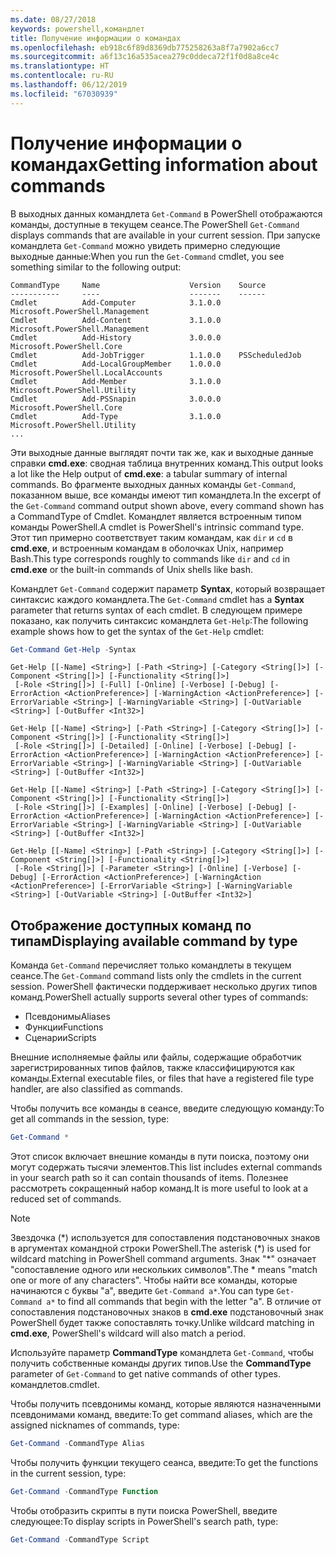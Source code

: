 ```yaml
---
ms.date: 08/27/2018
keywords: powershell,командлет
title: Получение информации о командах
ms.openlocfilehash: eb918c6f89d8369db775258263a8f7a7902a6cc7
ms.sourcegitcommit: a6f13c16a535acea279c0ddeca72f1f0d8a8ce4c
ms.translationtype: HT
ms.contentlocale: ru-RU
ms.lasthandoff: 06/12/2019
ms.locfileid: "67030939"
---
```

# <a name="getting-information-about-commands"></a><span data-ttu-id="19a61-103">Получение информации о командах</span><span class="sxs-lookup"><span data-stu-id="19a61-103">Getting information about commands</span></span>

<span data-ttu-id="19a61-104">В выходных данных командлета `Get-Command` в PowerShell отображаются команды, доступные в текущем сеансе.</span><span class="sxs-lookup"><span data-stu-id="19a61-104">The PowerShell `Get-Command` displays commands that are available in your current session.</span></span>
<span data-ttu-id="19a61-105">При запуске командлета `Get-Command` можно увидеть примерно следующие выходные данные:</span><span class="sxs-lookup"><span data-stu-id="19a61-105">When you run the `Get-Command` cmdlet, you see something similar to the following output:</span></span>

```output
CommandType     Name                    Version    Source
-----------     ----                    -------    ------
Cmdlet          Add-Computer            3.1.0.0    Microsoft.PowerShell.Management
Cmdlet          Add-Content             3.1.0.0    Microsoft.PowerShell.Management
Cmdlet          Add-History             3.0.0.0    Microsoft.PowerShell.Core
Cmdlet          Add-JobTrigger          1.1.0.0    PSScheduledJob
Cmdlet          Add-LocalGroupMember    1.0.0.0    Microsoft.PowerShell.LocalAccounts
Cmdlet          Add-Member              3.1.0.0    Microsoft.PowerShell.Utility
Cmdlet          Add-PSSnapin            3.0.0.0    Microsoft.PowerShell.Core
Cmdlet          Add-Type                3.1.0.0    Microsoft.PowerShell.Utility
...
```

<span data-ttu-id="19a61-106">Эти выходные данные выглядят почти так же, как и выходные данные справки **cmd.exe**: сводная таблица внутренних команд.</span><span class="sxs-lookup"><span data-stu-id="19a61-106">This output looks a lot like the Help output of **cmd.exe**: a tabular summary of internal commands.</span></span> <span data-ttu-id="19a61-107">Во фрагменте выходных данных команды `Get-Command`, показанном выше, все команды имеют тип командлета.</span><span class="sxs-lookup"><span data-stu-id="19a61-107">In the excerpt of the `Get-Command` command output shown above, every command shown has a CommandType of Cmdlet.</span></span> <span data-ttu-id="19a61-108">Командлет является встроенным типом команды PowerShell.</span><span class="sxs-lookup"><span data-stu-id="19a61-108">A cmdlet is PowerShell's intrinsic command type.</span></span> <span data-ttu-id="19a61-109">Этот тип примерно соответствует таким командам, как `dir` и `cd` в **cmd.exe**, и встроенным командам в оболочках Unix, например Bash.</span><span class="sxs-lookup"><span data-stu-id="19a61-109">This type corresponds roughly to commands like `dir` and `cd` in **cmd.exe** or the built-in commands of Unix shells like bash.</span></span>

<span data-ttu-id="19a61-110">Командлет `Get-Command` содержит параметр **Syntax**, который возвращает синтаксис каждого командлета.</span><span class="sxs-lookup"><span data-stu-id="19a61-110">The `Get-Command` cmdlet has a **Syntax** parameter that returns syntax of each cmdlet.</span></span> <span data-ttu-id="19a61-111">В следующем примере показано, как получить синтаксис командлета `Get-Help`:</span><span class="sxs-lookup"><span data-stu-id="19a61-111">The following example shows how to get the syntax of the `Get-Help` cmdlet:</span></span>

```powershell
Get-Command Get-Help -Syntax
```

```output
Get-Help [[-Name] <String>] [-Path <String>] [-Category <String[]>] [-Component <String[]>] [-Functionality <String[]>]
 [-Role <String[]>] [-Full] [-Online] [-Verbose] [-Debug] [-ErrorAction <ActionPreference>] [-WarningAction <ActionPreference>] [-ErrorVariable <String>] [-WarningVariable <String>] [-OutVariable <String>] [-OutBuffer <Int32>]

Get-Help [[-Name] <String>] [-Path <String>] [-Category <String[]>] [-Component <String[]>] [-Functionality <String[]>]
 [-Role <String[]>] [-Detailed] [-Online] [-Verbose] [-Debug] [-ErrorAction <ActionPreference>] [-WarningAction <ActionPreference>] [-ErrorVariable <String>] [-WarningVariable <String>] [-OutVariable <String>] [-OutBuffer <Int32>]

Get-Help [[-Name] <String>] [-Path <String>] [-Category <String[]>] [-Component <String[]>] [-Functionality <String[]>]
 [-Role <String[]>] [-Examples] [-Online] [-Verbose] [-Debug] [-ErrorAction <ActionPreference>] [-WarningAction <ActionPreference>] [-ErrorVariable <String>] [-WarningVariable <String>] [-OutVariable <String>] [-OutBuffer <Int32>]

Get-Help [[-Name] <String>] [-Path <String>] [-Category <String[]>] [-Component <String[]>] [-Functionality <String[]>]
 [-Role <String[]>] [-Parameter <String>] [-Online] [-Verbose] [-Debug] [-ErrorAction <ActionPreference>] [-WarningAction <ActionPreference>] [-ErrorVariable <String>] [-WarningVariable <String>] [-OutVariable <String>] [-OutBuffer <Int32>]
```

## <a name="displaying-available-command-by-type"></a><span data-ttu-id="19a61-112">Отображение доступных команд по типам</span><span class="sxs-lookup"><span data-stu-id="19a61-112">Displaying available command by type</span></span>

<span data-ttu-id="19a61-113">Команда `Get-Command` перечисляет только командлеты в текущем сеансе.</span><span class="sxs-lookup"><span data-stu-id="19a61-113">The `Get-Command` command lists only the cmdlets in the current session.</span></span> <span data-ttu-id="19a61-114">PowerShell фактически поддерживает несколько других типов команд.</span><span class="sxs-lookup"><span data-stu-id="19a61-114">PowerShell actually supports several other types of commands:</span></span>

- <span data-ttu-id="19a61-115">Псевдонимы</span><span class="sxs-lookup"><span data-stu-id="19a61-115">Aliases</span></span>
- <span data-ttu-id="19a61-116">Функции</span><span class="sxs-lookup"><span data-stu-id="19a61-116">Functions</span></span>
- <span data-ttu-id="19a61-117">Сценарии</span><span class="sxs-lookup"><span data-stu-id="19a61-117">Scripts</span></span>

<span data-ttu-id="19a61-118">Внешние исполняемые файлы или файлы, содержащие обработчик зарегистрированных типов файлов, также классифицируются как команды.</span><span class="sxs-lookup"><span data-stu-id="19a61-118">External executable files, or files that have a registered file type handler, are also classified as commands.</span></span>

<span data-ttu-id="19a61-119">Чтобы получить все команды в сеансе, введите следующую команду:</span><span class="sxs-lookup"><span data-stu-id="19a61-119">To get all commands in the session, type:</span></span>

```powershell
Get-Command *
```

<span data-ttu-id="19a61-120">Этот список включает внешние команды в пути поиска, поэтому они могут содержать тысячи элементов.</span><span class="sxs-lookup"><span data-stu-id="19a61-120">This list includes external commands in your search path so it can contain thousands of items.</span></span>
<span data-ttu-id="19a61-121">Полезнее рассмотреть сокращенный набор команд.</span><span class="sxs-lookup"><span data-stu-id="19a61-121">It is more useful to look at a reduced set of commands.</span></span>

> [!NOTE]
> <span data-ttu-id="19a61-122">Звездочка (\*) используется для сопоставления подстановочных знаков в аргументах командной строки PowerShell.</span><span class="sxs-lookup"><span data-stu-id="19a61-122">The asterisk (\*) is used for wildcard matching in PowerShell command arguments.</span></span> <span data-ttu-id="19a61-123">Знак "\*" означает "сопоставление одного или нескольких символов".</span><span class="sxs-lookup"><span data-stu-id="19a61-123">The \* means "match one or more of any characters".</span></span> <span data-ttu-id="19a61-124">Чтобы найти все команды, которые начинаются с буквы "a", введите `Get-Command a*`.</span><span class="sxs-lookup"><span data-stu-id="19a61-124">You can type `Get-Command a*` to find all commands that begin with the letter "a".</span></span> <span data-ttu-id="19a61-125">В отличие от сопоставления подстановочных знаков в **cmd.exe** подстановочный знак PowerShell будет также сопоставлять точку.</span><span class="sxs-lookup"><span data-stu-id="19a61-125">Unlike wildcard matching in **cmd.exe**, PowerShell's wildcard will also match a period.</span></span>

<span data-ttu-id="19a61-126">Используйте параметр **CommandType** командлета `Get-Command`, чтобы получить собственные команды других типов.</span><span class="sxs-lookup"><span data-stu-id="19a61-126">Use the **CommandType** parameter of `Get-Command` to get native commands of other types.</span></span>
<span data-ttu-id="19a61-127">командлетов.</span><span class="sxs-lookup"><span data-stu-id="19a61-127">cmdlet.</span></span>

<span data-ttu-id="19a61-128">Чтобы получить псевдонимы команд, которые являются назначенными псевдонимами команд, введите:</span><span class="sxs-lookup"><span data-stu-id="19a61-128">To get command aliases, which are the assigned nicknames of commands, type:</span></span>

```powershell
Get-Command -CommandType Alias
```

<span data-ttu-id="19a61-129">Чтобы получить функции текущего сеанса, введите:</span><span class="sxs-lookup"><span data-stu-id="19a61-129">To get the functions in the current session, type:</span></span>

```powershell
Get-Command -CommandType Function
```

<span data-ttu-id="19a61-130">Чтобы отобразить скрипты в пути поиска PowerShell, введите следующее:</span><span class="sxs-lookup"><span data-stu-id="19a61-130">To display scripts in PowerShell's search path, type:</span></span>

```powershell
Get-Command -CommandType Script
```
